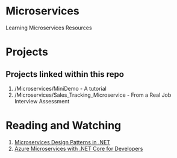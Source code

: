 # Microservices
Learning Microservices Resources 

# Projects 

## Projects linked within this repo
1. /Microservices/MiniDemo - A tutorial
2. /Microservices/Sales_Tracking_Microservice - From a Real Job Interview Assessment 


# Reading and Watching

1. [Microservices Design Patterns in .NET](https://www.packtpub.com/product/microservices-design-patterns-in-net/9781804610305?utm_source=github&utm_medium=repository&utm_campaign=)
2. [Azure Microservices with .NET Core for Developers](https://www.linkedin.com/learning/azure-microservices-with-dot-net-core-for-developers/making-sense-of-microservices-architecture-in-a-dot-net-core-and-azure-ecosystem?u=3322)
